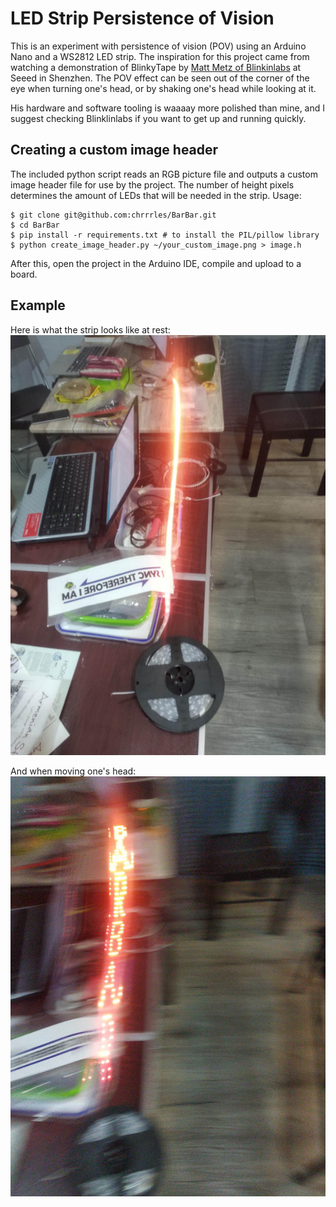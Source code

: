 # LED Strip Persistence of Vision #

This is an experiment with persistence of vision (POV) using an Arduino Nano and a WS2812 LED strip.  The inspiration for this project came from watching a demonstration of BlinkyTape by [Matt Metz of Blinkinlabs](https://github.com/orgs/Blinkinlabs/people) at Seeed in Shenzhen.  The POV effect can be seen out of the corner of the eye when turning one's head, or by shaking one's head while looking at it.

His hardware and software tooling is waaaay more polished than mine, and I suggest checking Blinklinlabs if you want to get up and running quickly.

## Creating a custom image header ##

The included python script reads an RGB picture file and outputs a custom image header file for use by the project.  The number of height pixels determines the amount of LEDs that will be needed in the strip.  Usage:
```
$ git clone git@github.com:chrrrles/BarBar.git
$ cd BarBar
$ pip install -r requirements.txt # to install the PIL/pillow library
$ python create_image_header.py ~/your_custom_image.png > image.h
```

After this, open the project in the Arduino IDE, compile and upload to a board.

## Example ##

Here is what the strip looks like at rest:
![Image of LED strip still](images/strip-STILL.jpg)

And when moving one's head:
![Image of LED strip still](images/strip-POV.jpg)

